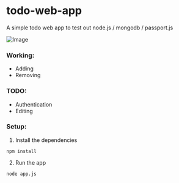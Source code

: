 # todo-web-app
A simple todo web app to test out node.js / mongodb / passport.js

![Image](https://i.imgur.com/8APZAxM.png)

### Working:
* Adding
* Removing

### TODO:
* Authentication
* Editing

### Setup:
1. Install the dependencies  
```
npm install
```

2. Run the app  
```
node app.js
```
